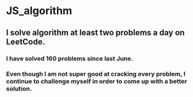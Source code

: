 # JS_algorithm

## I solve algorithm at least two problems a day on LeetCode.
### I have solved 160 problems since last June.
### Even though I am not super good at cracking every problem, I continue to challenge myself in order to come up with a better solution.

